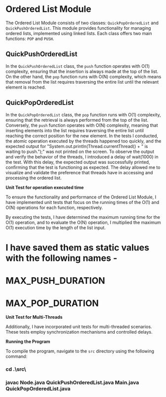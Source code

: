 
# Ordered List Module

The Ordered List Module consists of two classes: `QuickPopOrderedList` and `QuickPushOrderedList`. This module provides functionality for managing ordered lists, implemented using linked lists. Each class offers two main functions: `POP` and `PUSH`.

## QuickPushOrderedList

In the `QuickPushOrderedList` class, the `push` function operates with O(1) complexity, ensuring that the insertion is always made at the top of the list. On the other hand, the `pop` function runs with O(N) complexity, which means that removal from the list requires traversing the entire list until the relevant element is reached.

## QuickPopOrderedList

In the `QuickPopOrderedList` class, the `pop` function runs with O(1) complexity, ensuring that the retrieval is always performed from the top of the list. Conversely, the `push` function operates with O(N) complexity, meaning that inserting elements into the list requires traversing the entire list until reaching the correct position for the new element.
In the tests I conducted, the atomic operation executed by the threads happened too quickly, and the expected output for "System.out.println(Thread.currentThread() + " is waiting to push.");" was not printed on the screen. To observe the output and verify the behavior of the threads, I introduced a delay of wait(1000) in the test. With this delay, the expected output was successfully printed, confirming that the test is functioning as expected. The delay allowed me to visualize and validate the preference that threads have in accessing and processing the ordered list.



**Unit Test for operation executed  time**

To ensure the functionality and performance of the Ordered List Module, I have implemented unit tests that focus on the running times of the O(1) and O(N) operations for each function, respectively.

By executing the tests, I have determined the maximum running time for the O(1) operation, and to evaluate the O(N) operation, I multiplied the maximum O(1) execution time by the length of the list input.

# I have saved them as static values with the following names -
# MAX_PUSH_DURATION
# MAX_POP_DURATION

**Unit Test for Multi-Threads**

Additionally, I have incorporated unit tests for multi-threaded scenarios. These tests employ synchronization mechanisms and controlled delays.

**Running the Program**

To compile the program, navigate to the `src` directory using the following command:
### cd .\src\
### javac Node.java QuickPushOrderedList.java Main.java QuickPopOrderedList.java




